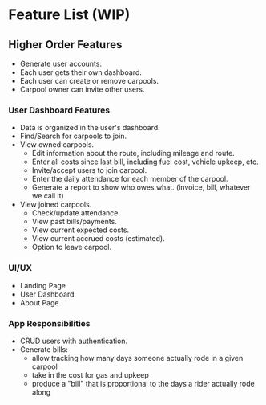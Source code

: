# Feature List (WIP)

## Higher Order Features

- Generate user accounts.
- Each user gets their own dashboard.
- Each user can create or remove carpools.
- Carpool owner can invite other users.

### User Dashboard Features

- Data is organized in the user's dashboard.
- Find/Search for carpools to join.
- View owned carpools.
  - Edit information about the route, including mileage and route.
  - Enter all costs since last bill, including fuel cost, vehicle upkeep, etc.
  - Invite/accept users to join carpool.
  - Enter the daily attendance for each member of the carpool.
  - Generate a report to show who owes what. (invoice, bill, whatever we call it)
- View joined carpools.
  - Check/update attendance.
  - View past bills/payments.
  - View current expected costs.
  - View current accrued costs (estimated).
  - Option to leave carpool.

### UI/UX

- Landing Page
- User Dashboard
- About Page

### App Responsibilities

- CRUD users with authentication.
- Generate bills:
  - allow tracking how many days someone actually rode in a given carpool
  - take in the cost for gas and upkeep
  - produce a "bill" that is proportional to the days a rider actually rode along
